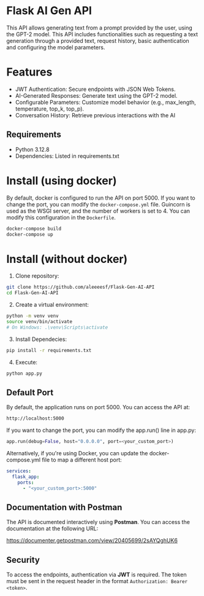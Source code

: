 # Flask AI Gen API
This API allows generating text from a prompt provided by the user, using the GPT-2 model. This API includes functionalities such as requesting a text generation through a provided text, request history, basic authentication and configuring the model parameters.

# Features

 - JWT Authentication: Secure endpoints with JSON Web Tokens.
 - AI-Generated Responses: Generate text using the GPT-2 model.
 - Configurable Parameters: Customize model behavior (e.g., max_length, temperature, top_k, top_p).
 - Conversation History: Retrieve previous interactions with the AI

## Requirements

 - Python 3.12.8
 - Dependencies: Listed in requirements.txt

# Install (using docker)

By default, docker is configured to run the API on port 5000. If you want to change the port, you can modify the `docker-compose.yml` file.
Guincorn is used as the WSGI server, and the number of workers is set to 4. You can modify this configuration in the `Dockerfile`.

```bash
docker-compose build
docker-compose up
```

# Install (without docker)

1. Clone repository: 
```bash
git clone https://github.com/aleeeesf/Flask-Gen-AI-API
cd Flask-Gen-AI-API
```

2. Create a virtual environment:
```bash
python -m venv venv 
source venv/bin/activate 
# On Windows: .\venv\Scripts\activate
```

3. Install Dependecies:
```bash
pip install -r requirements.txt
```

4. Execute:
```bash
python app.py
```

## Default Port

By default, the application runs on port 5000. You can access the API at:

```bash
http://localhost:5000
```

If you want to change the port, you can modify the app.run() line in app.py:

```python
app.run(debug=False, host="0.0.0.0", port=<your_custom_port>)
```

Alternatively, if you're using Docker, you can update the docker-compose.yml file to map a different host port:

```yaml
services:
  flask_app:
    ports:
      - "<your_custom_port>:5000"
```

## Documentation with Postman

The API is documented interactively using **Postman**. You can access the documentation at the following URL:

https://documenter.getpostman.com/view/20405699/2sAYQghUK6

## Security

To access the endpoints, authentication via **JWT** is required. The token must be sent in the request header in the format `Authorization: Bearer <token>`.
